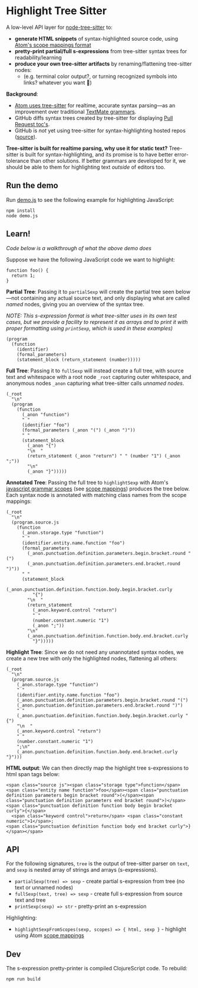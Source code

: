 # Highlight Tree Sitter

A low-level API layer for [node-tree-sitter] to:

- **generate HTML snippets** of syntax-highlighted source code, using [Atom's scope mappings format][scope mappings]
- **pretty-print partial/full s-expressions** from tree-sitter syntax trees for readability/learning
- **produce your own tree-sitter artifacts** by renaming/flattening tree-sitter nodes:
    - (e.g. terminal color output?, or turning recognized symbols into links? whatever you want 🙂)

**Background**:
- [Atom uses tree-sitter][atom-tree-sitter] for realtime, accurate syntax parsing—as an improvement over traditional [TextMate grammars].
- GitHub diffs syntax trees created by tree-sitter for displaying [Pull Request toc's].
- GitHub is *not* yet using tree-sitter for syntax-highlighting hosted repos ([source](https://github.com/github/linguist/issues/4342)).

**Tree-sitter is built for realtime parsing, why use it for static text?**
Tree-sitter is built for syntax-highlighting, and its promise is to have better
error-tolerance than other solutions.  If better grammars are developed for it,
we should be able to them for highlighting text _outside_ of editors too.

## Run the demo

Run [demo.js](demo.js) to see the following example for highlighting JavaScript:

```
npm install
node demo.js
```

## Learn!

_Code below is a walkthrough of what the above demo does_

Suppose we have the following JavaScript code we want to highlight:

```
function foo() {
  return 1;
}
```

**Partial Tree**: Passing it to `partialSexp` will create the partial tree seen
below—not containing any actual source text, and only displaying what are
called _named_ nodes, giving you an overview of the syntax tree.

_NOTE: This s-expression format is what tree-sitter uses in its own test
cases, but we provide a facility to represent it as arrays and to print it with
proper formatting using `printSexp`, which is used in these examples)_

```
(program
  (function
    (identifier)
    (formal_parameters) 
    (statement_block (return_statement (number)))))
```

**Full Tree**: Passing it to `fullSexp` will instead create a full tree, with
source text and whitespace with a root node `_root` capturing outer whitespace,
and anonymous nodes `_anon` capturing what tree-sitter calls _unnamed nodes_.

```
(_root
  "\n"
  (program
    (function
      (_anon "function")
      " "
      (identifier "foo")
      (formal_parameters (_anon "(") (_anon ")"))
      " "
      (statement_block
        (_anon "{")
        "\n  "
        (return_statement (_anon "return") " " (number "1") (_anon ";"))
        "\n" 
        (_anon "}")))))
```

**Annotated Tree**: Passing the full tree to `highlightSexp` with Atom's
[javascript grammar scopes][js-scopes] (see [scope mappings]) produces the tree
below.  Each syntax node is annotated with matching class names from the scope
mappings:

```
(_root
  "\n"
  (program.source.js
    (function
      (_anon.storage.type "function")
      " "
      (identifier.entity.name.function "foo")
      (formal_parameters
        (_anon.punctuation.definition.parameters.begin.bracket.round "(")
        (_anon.punctuation.definition.parameters.end.bracket.round ")"))
      " "
      (statement_block
        (_anon.punctuation.definition.function.body.begin.bracket.curly
          "{")
        "\n  "
        (return_statement
          (_anon.keyword.control "return")
          " "
          (number.constant.numeric "1")
          (_anon ";"))
        "\n"
        (_anon.punctuation.definition.function.body.end.bracket.curly
          "}")))))
```

**Highlight Tree**: Since we do not need any unannotated syntax nodes, we
create a new tree with only the highlighted nodes, flattening all others:

```
(_root
  "\n"
  (program.source.js
    (_anon.storage.type "function")
    " "
    (identifier.entity.name.function "foo")
    (_anon.punctuation.definition.parameters.begin.bracket.round "(")
    (_anon.punctuation.definition.parameters.end.bracket.round ")")
    " "
    (_anon.punctuation.definition.function.body.begin.bracket.curly "{")
    "\n  "
    (_anon.keyword.control "return")
    " "
    (number.constant.numeric "1")
    ";\n"
    (_anon.punctuation.definition.function.body.end.bracket.curly "}")))
```

**HTML output**: We can then directly map the highlight tree s-expressions to
html span tags below:

```
<span class="source js"><span class="storage type">function</span> <span class="entity name function">foo</span><span class="punctuation definition parameters begin bracket round">(</span><span class="punctuation definition parameters end bracket round">)</span> <span class="punctuation definition function body begin bracket curly">{</span>
  <span class="keyword control">return</span> <span class="constant numeric">1</span>;
<span class="punctuation definition function body end bracket curly">}</span></span>
```

## API

For the following signatures, `tree` is the output of tree-sitter parser on `text`, and `sexp` is nested array of strings and arrays (s-expressions).

- `partialSexp(tree) => sexp` - create partial s-expression from tree (no text or unnamed nodes)
- `fullSexp(text, tree) => sexp` - create full s-expression from source text and tree
- `printSexp(sexp) => str` - pretty-print an s-expression

Highlighting:

- `highlightSexpFromScopes(sexp, scopes) => { html, sexp }` - highlight using Atom [scope mappings]

## Dev

The s-expression pretty-printer is compiled ClojureScript code.  To rebuild:

```
npm run build
```

[tree-sitter]:https://github.com/tree-sitter/tree-sitter
[textmate grammars]:https://macromates.com/manual/en/language_grammars
[pull request toc's]:https://youtu.be/Jes3bD6P0To?t=1077
[atom-tree-sitter]:https://flight-manual.atom.io/hacking-atom/sections/creating-a-grammar
[node-tree-sitter]:https://github.com/tree-sitter/node-tree-sitter
[scope mappings]:https://flight-manual.atom.io/hacking-atom/sections/creating-a-grammar/#syntax-highlighting
[js-scopes]:https://github.com/atom/language-javascript/blob/v0.129.18/grammars/tree-sitter-javascript.cson#L58
